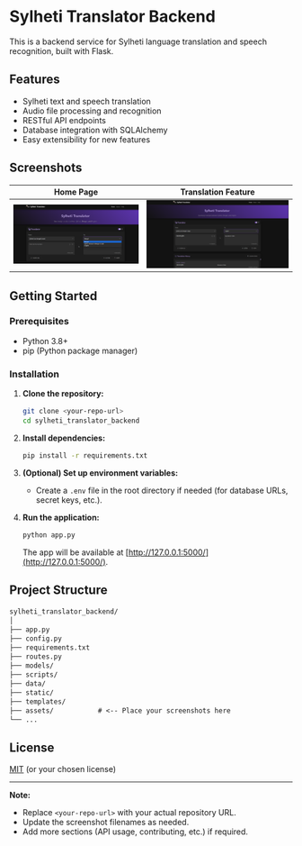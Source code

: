 # Sylheti Translator Backend

This is a backend service for Sylheti language translation and speech recognition, built with Flask.

## Features

- Sylheti text and speech translation
- Audio file processing and recognition
- RESTful API endpoints
- Database integration with SQLAlchemy
- Easy extensibility for new features

## Screenshots

| Home Page | Translation Feature |
|-----------|--------------------|
| ![Home Page](assets/screenshot1.png) | ![Translation Feature](assets/screenshot2.png) |


## Getting Started

### Prerequisites

- Python 3.8+
- pip (Python package manager)

### Installation

1. **Clone the repository:**
   ```sh
   git clone <your-repo-url>
   cd sylheti_translator_backend
   ```

2. **Install dependencies:**
   ```sh
   pip install -r requirements.txt
   ```

3. **(Optional) Set up environment variables:**
   - Create a `.env` file in the root directory if needed (for database URLs, secret keys, etc.).

4. **Run the application:**
   ```sh
   python app.py
   ```
   The app will be available at [http://127.0.0.1:5000/](http://127.0.0.1:5000/).

## Project Structure

```
sylheti_translator_backend/
│
├── app.py
├── config.py
├── requirements.txt
├── routes.py
├── models/
├── scripts/
├── data/
├── static/
├── templates/
├── assets/           # <-- Place your screenshots here
└── ...
```


## License

[MIT](LICENSE) (or your chosen license)

---

**Note:**  
- Replace `<your-repo-url>` with your actual repository URL.  
- Update the screenshot filenames as needed.  
- Add more sections (API usage, contributing, etc.) if required.